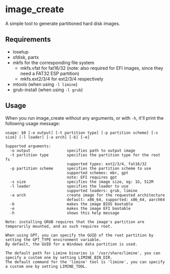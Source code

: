 # image\_create

A simple tool to generate partitioned hard disk images.

## Requirements
 - losetup
 - sfdisk, partx
 - mkfs for the corresponding file system
   - mkfs.vfat for fat16/32 (note: also required for EFI images, since they need a FAT32 ESP partition)
   - mkfs.ext2/3/4 for ext2/3/4 respectively
 - mtools (when using `-l limine`)
 - grub-install (when using `-l grub`)

## Usage
When you run image\_create without any arguments, or with `-h`, it'll print the following usage message:
```
usage: $0 [-o output] [-t partition type] [-p partition scheme] [-s size] [-l loader] [-a arch] [-b] [-e]

Supported arguments:
  -o output                specifies path to output image
  -t partition type        specifies the partition type for the root fs
                           supported types: ext2/3/4, fat16/32
  -p partition scheme      specifies the partition scheme to use
                           supported schemes: mbr, gpt
                           note: EFI requires gpt
  -s size                  specifies the image size, eg: 1G, 512M
  -l loader                specifies the loader to use
                           supported loaders: grub, limine
  -a arch                  create image for the requested architecture
                           default: x86_64, supported: x86_64, aarch64
  -b                       makes the image BIOS bootable
  -e                       makes the image EFI bootable
  -h                       shows this help message

Note: installing GRUB requires that the image's partition are temporarily mounted, and as such requires root.

When using GPT, you can specify the GUID of the root partition by setting the GPT_TYPE environment variable.
By default, the GUID for a Windows data partition is used.

The default path for Limine binaries is '/usr/share/limine', you can specify a custom one by setting LIMINE_BIN_DIR.
The default command for the 'limine' tool is 'limine', you can specify a custom one by setting LIMINE_TOOL.
```
